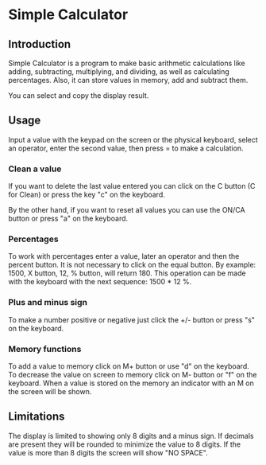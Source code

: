 # Simple Calculator

## Introduction

Simple Calculator is a program to make basic arithmetic calculations like adding, subtracting, multiplying, and dividing, as well as calculating percentages. Also, it can store values in memory, add and subtract them.

You can select and copy the display result.

## Usage

Input a value with the keypad on the screen or the physical keyboard, select an operator, enter the second value, then press = to make a calculation.

### Clean a value

If you want to delete the last value entered you can click on the C button (C for Clean) or press the key "c" on the keyboard.

By the other hand, if you want to reset all values you can use the ON/CA button or press "a" on the keyboard.

### Percentages

To work with percentages enter a value, later an operator and then the percent button. It is not necessary to click on the equal button. By example: 1500, X button, 12, % button, will return 180. This operation can be made with the keyboard with the next sequence: 1500 * 12 %.

### Plus and minus sign

To make a number positive or negative just click the +/- button or press "s" on the keyboard.

### Memory functions

To add a value to memory click on M+ button or use "d" on the keyboard. To decrease the value on screen to memory click on M- button or  "f" on the keyboard. When a value is stored on the memory an indicator with an M on the screen will be shown.

## Limitations

The display is limited to showing only 8 digits and a minus sign. If decimals are present they will be rounded to minimize the value to 8 digits. If the value is more than 8 digits the screen will show "NO SPACE".
